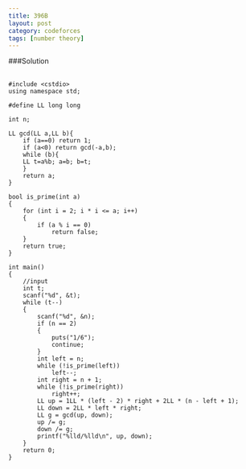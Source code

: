 ```yaml
---
title: 396B
layout: post
category: codeforces
tags: [number theory]
---
```



###Solution  
<br/>

	#include <cstdio>
	using namespace std;

	#define LL long long

	int n;

	LL gcd(LL a,LL b){
	    if (a==0) return 1;
	    if (a<0) return gcd(-a,b);
	    while (b){
		LL t=a%b; a=b; b=t;
	    }
	    return a;
	}

	bool is_prime(int a)
	{
		for (int i = 2; i * i <= a; i++)
		{
			if (a % i == 0)
				return false;
		}
		return true;
	}

	int main()
	{
		//input
		int t;
		scanf("%d", &t);
		while (t--)
		{
			scanf("%d", &n);
			if (n == 2)
			{
				puts("1/6");
				continue;
			}
			int left = n;
			while (!is_prime(left))
				left--;
			int right = n + 1;
			while (!is_prime(right))
				right++;
			LL up = 1LL * (left - 2) * right + 2LL * (n - left + 1);
			LL down = 2LL * left * right;
			LL g = gcd(up, down);
			up /= g;
			down /= g;
			printf("%lld/%lld\n", up, down);
		}
		return 0;
	}

